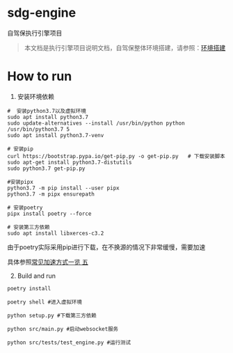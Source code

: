 # sdg-engine
自驾保执行引擎项目

>本文档是执行引擎项目说明文档，自驾保整体环境搭建，请参照：[环境搭建](https://github.com/SelfDriveGuard/sdg-engine/blob/master/docs/setup/setup.md)

# How to run
1. 安装环境依赖

```
#  安装python3.7以及虚拟环境
sudo apt install python3.7
sudo update-alternatives --install /usr/bin/python python /usr/bin/python3.7 5
sudo apt install python3.7-venv

# 安装pip
curl https://bootstrap.pypa.io/get-pip.py -o get-pip.py   # 下载安装脚本
sudo apt-get install python3.7-distutils
sudo python3.7 get-pip.py 

#安装pipx
python3.7 -m pip install --user pipx 
python3.7 -m pipx ensurepath

# 安装poetry
pipx install poetry --force 

# 安装第三方依赖
sudo apt install libxerces-c3.2
```

由于poetry实际采用pip进行下载，在不换源的情况下非常缓慢，需要加速

具体参照[常见加速方式一览 五](docs/加速方法.md) 


2. Build and run 

```
poetry install 

poetry shell #进入虚拟环境

python setup.py #下载第三方依赖 

python src/main.py #启动websocket服务

python src/tests/test_engine.py #运行测试
```
